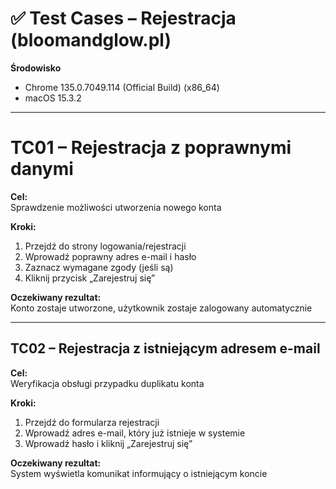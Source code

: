 # ✅ Test Cases – Rejestracja (bloomandglow.pl)

**Środowisko**
- Chrome 135.0.7049.114 (Official Build) (x86_64)
- macOS 15.3.2

---

# TC01 – Rejestracja z poprawnymi danymi

**Cel:**  
Sprawdzenie możliwości utworzenia nowego konta

**Kroki:**
1. Przejdź do strony logowania/rejestracji
2. Wprowadź poprawny adres e-mail i hasło
3. Zaznacz wymagane zgody (jeśli są)
4. Kliknij przycisk „Zarejestruj się”

**Oczekiwany rezultat:**  
Konto zostaje utworzone, użytkownik zostaje zalogowany automatycznie        

---

## TC02 – Rejestracja z istniejącym adresem e-mail

**Cel:**  
Weryfikacja obsługi przypadku duplikatu konta

**Kroki:**
1. Przejdź do formularza rejestracji
2. Wprowadź adres e-mail, który już istnieje w systemie
3. Wprowadź hasło i kliknij „Zarejestruj się”

**Oczekiwany rezultat:**  
System wyświetla komunikat informujący o istniejącym koncie